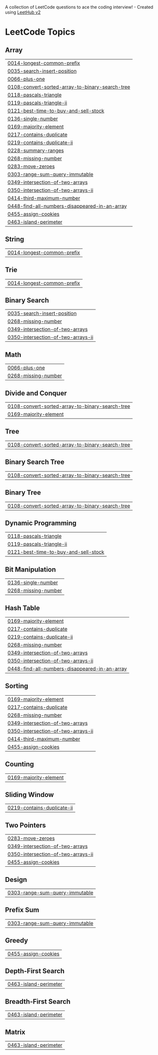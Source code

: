 A collection of LeetCode questions to ace the coding interview! - Created using [LeetHub v2](https://github.com/arunbhardwaj/LeetHub-2.0)
<!---LeetCode Topics Start-->
# LeetCode Topics
## Array
|  |
| ------- |
| [0014-longest-common-prefix](https://github.com/himanshu474/DSA/tree/master/0014-longest-common-prefix) |
| [0035-search-insert-position](https://github.com/himanshu474/DSA/tree/master/0035-search-insert-position) |
| [0066-plus-one](https://github.com/himanshu474/DSA/tree/master/0066-plus-one) |
| [0108-convert-sorted-array-to-binary-search-tree](https://github.com/himanshu474/DSA/tree/master/0108-convert-sorted-array-to-binary-search-tree) |
| [0118-pascals-triangle](https://github.com/himanshu474/DSA/tree/master/0118-pascals-triangle) |
| [0119-pascals-triangle-ii](https://github.com/himanshu474/DSA/tree/master/0119-pascals-triangle-ii) |
| [0121-best-time-to-buy-and-sell-stock](https://github.com/himanshu474/DSA/tree/master/0121-best-time-to-buy-and-sell-stock) |
| [0136-single-number](https://github.com/himanshu474/DSA/tree/master/0136-single-number) |
| [0169-majority-element](https://github.com/himanshu474/DSA/tree/master/0169-majority-element) |
| [0217-contains-duplicate](https://github.com/himanshu474/DSA/tree/master/0217-contains-duplicate) |
| [0219-contains-duplicate-ii](https://github.com/himanshu474/DSA/tree/master/0219-contains-duplicate-ii) |
| [0228-summary-ranges](https://github.com/himanshu474/DSA/tree/master/0228-summary-ranges) |
| [0268-missing-number](https://github.com/himanshu474/DSA/tree/master/0268-missing-number) |
| [0283-move-zeroes](https://github.com/himanshu474/DSA/tree/master/0283-move-zeroes) |
| [0303-range-sum-query-immutable](https://github.com/himanshu474/DSA/tree/master/0303-range-sum-query-immutable) |
| [0349-intersection-of-two-arrays](https://github.com/himanshu474/DSA/tree/master/0349-intersection-of-two-arrays) |
| [0350-intersection-of-two-arrays-ii](https://github.com/himanshu474/DSA/tree/master/0350-intersection-of-two-arrays-ii) |
| [0414-third-maximum-number](https://github.com/himanshu474/DSA/tree/master/0414-third-maximum-number) |
| [0448-find-all-numbers-disappeared-in-an-array](https://github.com/himanshu474/DSA/tree/master/0448-find-all-numbers-disappeared-in-an-array) |
| [0455-assign-cookies](https://github.com/himanshu474/DSA/tree/master/0455-assign-cookies) |
| [0463-island-perimeter](https://github.com/himanshu474/DSA/tree/master/0463-island-perimeter) |
## String
|  |
| ------- |
| [0014-longest-common-prefix](https://github.com/himanshu474/DSA/tree/master/0014-longest-common-prefix) |
## Trie
|  |
| ------- |
| [0014-longest-common-prefix](https://github.com/himanshu474/DSA/tree/master/0014-longest-common-prefix) |
## Binary Search
|  |
| ------- |
| [0035-search-insert-position](https://github.com/himanshu474/DSA/tree/master/0035-search-insert-position) |
| [0268-missing-number](https://github.com/himanshu474/DSA/tree/master/0268-missing-number) |
| [0349-intersection-of-two-arrays](https://github.com/himanshu474/DSA/tree/master/0349-intersection-of-two-arrays) |
| [0350-intersection-of-two-arrays-ii](https://github.com/himanshu474/DSA/tree/master/0350-intersection-of-two-arrays-ii) |
## Math
|  |
| ------- |
| [0066-plus-one](https://github.com/himanshu474/DSA/tree/master/0066-plus-one) |
| [0268-missing-number](https://github.com/himanshu474/DSA/tree/master/0268-missing-number) |
## Divide and Conquer
|  |
| ------- |
| [0108-convert-sorted-array-to-binary-search-tree](https://github.com/himanshu474/DSA/tree/master/0108-convert-sorted-array-to-binary-search-tree) |
| [0169-majority-element](https://github.com/himanshu474/DSA/tree/master/0169-majority-element) |
## Tree
|  |
| ------- |
| [0108-convert-sorted-array-to-binary-search-tree](https://github.com/himanshu474/DSA/tree/master/0108-convert-sorted-array-to-binary-search-tree) |
## Binary Search Tree
|  |
| ------- |
| [0108-convert-sorted-array-to-binary-search-tree](https://github.com/himanshu474/DSA/tree/master/0108-convert-sorted-array-to-binary-search-tree) |
## Binary Tree
|  |
| ------- |
| [0108-convert-sorted-array-to-binary-search-tree](https://github.com/himanshu474/DSA/tree/master/0108-convert-sorted-array-to-binary-search-tree) |
## Dynamic Programming
|  |
| ------- |
| [0118-pascals-triangle](https://github.com/himanshu474/DSA/tree/master/0118-pascals-triangle) |
| [0119-pascals-triangle-ii](https://github.com/himanshu474/DSA/tree/master/0119-pascals-triangle-ii) |
| [0121-best-time-to-buy-and-sell-stock](https://github.com/himanshu474/DSA/tree/master/0121-best-time-to-buy-and-sell-stock) |
## Bit Manipulation
|  |
| ------- |
| [0136-single-number](https://github.com/himanshu474/DSA/tree/master/0136-single-number) |
| [0268-missing-number](https://github.com/himanshu474/DSA/tree/master/0268-missing-number) |
## Hash Table
|  |
| ------- |
| [0169-majority-element](https://github.com/himanshu474/DSA/tree/master/0169-majority-element) |
| [0217-contains-duplicate](https://github.com/himanshu474/DSA/tree/master/0217-contains-duplicate) |
| [0219-contains-duplicate-ii](https://github.com/himanshu474/DSA/tree/master/0219-contains-duplicate-ii) |
| [0268-missing-number](https://github.com/himanshu474/DSA/tree/master/0268-missing-number) |
| [0349-intersection-of-two-arrays](https://github.com/himanshu474/DSA/tree/master/0349-intersection-of-two-arrays) |
| [0350-intersection-of-two-arrays-ii](https://github.com/himanshu474/DSA/tree/master/0350-intersection-of-two-arrays-ii) |
| [0448-find-all-numbers-disappeared-in-an-array](https://github.com/himanshu474/DSA/tree/master/0448-find-all-numbers-disappeared-in-an-array) |
## Sorting
|  |
| ------- |
| [0169-majority-element](https://github.com/himanshu474/DSA/tree/master/0169-majority-element) |
| [0217-contains-duplicate](https://github.com/himanshu474/DSA/tree/master/0217-contains-duplicate) |
| [0268-missing-number](https://github.com/himanshu474/DSA/tree/master/0268-missing-number) |
| [0349-intersection-of-two-arrays](https://github.com/himanshu474/DSA/tree/master/0349-intersection-of-two-arrays) |
| [0350-intersection-of-two-arrays-ii](https://github.com/himanshu474/DSA/tree/master/0350-intersection-of-two-arrays-ii) |
| [0414-third-maximum-number](https://github.com/himanshu474/DSA/tree/master/0414-third-maximum-number) |
| [0455-assign-cookies](https://github.com/himanshu474/DSA/tree/master/0455-assign-cookies) |
## Counting
|  |
| ------- |
| [0169-majority-element](https://github.com/himanshu474/DSA/tree/master/0169-majority-element) |
## Sliding Window
|  |
| ------- |
| [0219-contains-duplicate-ii](https://github.com/himanshu474/DSA/tree/master/0219-contains-duplicate-ii) |
## Two Pointers
|  |
| ------- |
| [0283-move-zeroes](https://github.com/himanshu474/DSA/tree/master/0283-move-zeroes) |
| [0349-intersection-of-two-arrays](https://github.com/himanshu474/DSA/tree/master/0349-intersection-of-two-arrays) |
| [0350-intersection-of-two-arrays-ii](https://github.com/himanshu474/DSA/tree/master/0350-intersection-of-two-arrays-ii) |
| [0455-assign-cookies](https://github.com/himanshu474/DSA/tree/master/0455-assign-cookies) |
## Design
|  |
| ------- |
| [0303-range-sum-query-immutable](https://github.com/himanshu474/DSA/tree/master/0303-range-sum-query-immutable) |
## Prefix Sum
|  |
| ------- |
| [0303-range-sum-query-immutable](https://github.com/himanshu474/DSA/tree/master/0303-range-sum-query-immutable) |
## Greedy
|  |
| ------- |
| [0455-assign-cookies](https://github.com/himanshu474/DSA/tree/master/0455-assign-cookies) |
## Depth-First Search
|  |
| ------- |
| [0463-island-perimeter](https://github.com/himanshu474/DSA/tree/master/0463-island-perimeter) |
## Breadth-First Search
|  |
| ------- |
| [0463-island-perimeter](https://github.com/himanshu474/DSA/tree/master/0463-island-perimeter) |
## Matrix
|  |
| ------- |
| [0463-island-perimeter](https://github.com/himanshu474/DSA/tree/master/0463-island-perimeter) |
<!---LeetCode Topics End-->